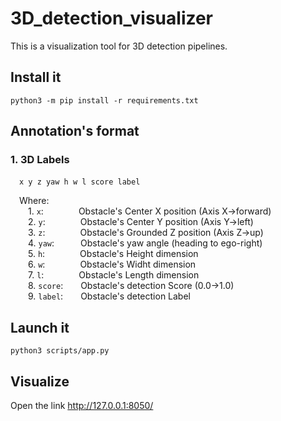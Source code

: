 # 3D_detection_visualizer
This is a visualization tool for 3D detection pipelines.

## Install it
`python3 -m pip install -r requirements.txt`

## Annotation's format
### 1. 3D Labels
&emsp;`x y z yaw h w l score label`

&emsp;Where:  
&emsp;&emsp;1. `x`:&emsp;&emsp;&emsp;&emsp;Obstacle's Center X position (Axis X->forward)  
&emsp;&emsp;2. `y`:&emsp;&emsp;&emsp;&emsp;Obstacle's Center Y position (Axis Y->left)  
&emsp;&emsp;3. `z`:&emsp;&emsp;&emsp;&emsp;Obstacle's Grounded Z position (Axis Z->up)  
&emsp;&emsp;4. `yaw`:&emsp;&emsp;&emsp;Obstacle's yaw angle (heading to ego-right)  
&emsp;&emsp;5. `h`:&emsp;&emsp;&emsp;&emsp;Obstacle's Height dimension  
&emsp;&emsp;6. `w`:&emsp;&emsp;&emsp;&emsp;Obstacle's Widht dimension  
&emsp;&emsp;7. `l`:&emsp;&emsp;&emsp;&emsp;Obstacle's Length dimension  
&emsp;&emsp;8. `score`:&emsp;&emsp;Obstacle's detection Score (0.0->1.0)  
&emsp;&emsp;9. `label`:&emsp;&emsp;Obstacle's detection Label  

## Launch it
`python3 scripts/app.py`

## Visualize
Open the link http://127.0.0.1:8050/
